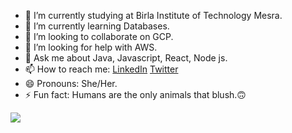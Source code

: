 - 🔭 I’m currently studying at Birla Institute of Technology Mesra.
- 🌱 I’m currently learning Databases.
- 👯 I’m looking to collaborate on GCP.
- 🤔 I’m looking for help with AWS.
- 💬 Ask me about Java, Javascript, React, Node js. 
- 📫 How to reach me: [LinkedIn](https://www.linkedin.com/in/namrata-marandi-5194b71a1/) [Twitter](https://twitter.com/NamrataMarandi?s=08)
- 😄 Pronouns: She/Her.
- ⚡ Fun fact: Humans are the only animals that blush.🙃


![](https://nams16.github.io/DrumBeat/)
